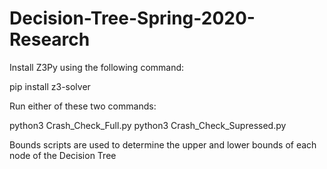 # Decision-Tree-Spring-2020-Research

Install Z3Py using the following command:

pip install z3-solver



Run either of these two commands:

python3 Crash_Check_Full.py
python3 Crash_Check_Supressed.py



Bounds scripts are used to determine the upper and lower bounds of each node of the Decision Tree
